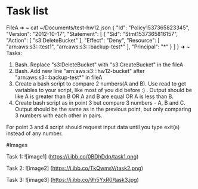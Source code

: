 # Task list
FileA
➜  ~ cat ~/Documents/test-hw12.json
{
  "Id": "Policy1537365823345",
  "Version": "2012-10-17",
  "Statement": [
    {
      "Sid": "Stmt1537365816157",
      "Action": [
        "s3:DeleteBucket"
      ],
      "Effect": "Deny",
      "Resource": [
        "arn:aws:s3:::test1",
        "arn:aws:s3:::backup-test*"
      ],
      "Principal": "*"
    }
  ]
}
➜  ~
Tasks:
1. Bash. Replace  "s3:DeleteBucket" with "s3:CreateBucket" in the fileA
2. Bash. Add new line "arn:aws:s3:::hw12-bucket"
 after  "arn:aws:s3:::backup-test*" in fileA
3. Create a bash script to compare 2 numbers(A and B). Use read to get variables to your script, like most of you did before :) . Output should be like A is greater than B OR A and B are equal OR A is less than B.
4. Create bash script as in point 3 but compare 3 numbers - A, B and C. Output should be the same as in the previous point, but only comparing 3 numbers with each other in pairs. 

For point 3 and 4 script should request input data until you type exit(e) instead of any number.

#Images

Task 1: ![image1] (https://i.ibb.co/0BDhDdp/task1.png)

Task 2: ![image2] (https://i.ibb.co/TkQwmsV/task2.png) 

Task 3: ![image3] (https://i.ibb.co/9h5YxR0/task3.jpg)

